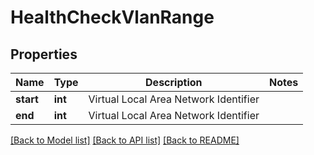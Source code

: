 # HealthCheckVlanRange

## Properties
Name | Type | Description | Notes
------------ | ------------- | ------------- | -------------
**start** | **int** | Virtual Local Area Network Identifier | 
**end** | **int** | Virtual Local Area Network Identifier | 

[[Back to Model list]](../README.md#documentation-for-models) [[Back to API list]](../README.md#documentation-for-api-endpoints) [[Back to README]](../README.md)

